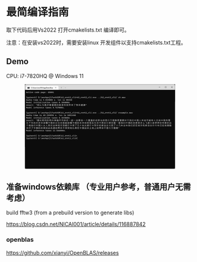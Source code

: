 # 最简编译指南

取下代码后用Vs2022 打开cmakelists.txt 编译即可。

注意：在安装vs2022时，需要安装linux 开发组件以支持cmakelists.txt工程。


## Demo
CPU:  i7-7820HQ @ Windows 11

<div align="center">
    <img src="images/sample.png" width="80%" height="80%">
</div>



## 准备windows依赖库 （专业用户参考，普通用户无需考虑）



build fftw3 (from a prebuild version to generate libs)

https://blog.csdn.net/NICAI001/article/details/116887842


### openblas

https://github.com/xianyi/OpenBLAS/releases
